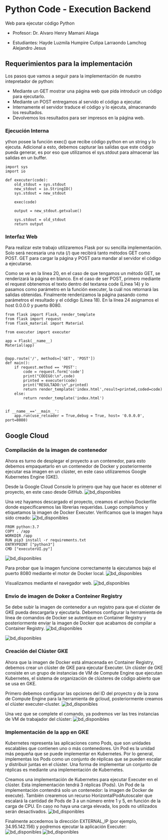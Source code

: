 # Python Code - Execution Backend
Web para ejecutar código Python 

- Profesor: 
Dr. Alvaro Henry Mamani Aliaga 

- Estudiantes: 
Hayde Luzmila Humpire Cutipa
Larraondo Lamchog Alejandro Jesus 

## Requerimientos para la implementación
Los pasos que vamos a seguir para la implementación de nuestro  intepretador de python:
- Mediante un GET mostrar una página web que pida introducir un código para ejecutarlo.
- Mediante un POST entregamos al servido el código a ejecutar.
- Internamente el servidor traduce el código y lo ejecuta, almacenando los resultados.
- Devolvemos los resultados para ser impresos en la página web.

### Ejecución Interna
ython posee la función exec() que recibe código python en un string y lo ejecuta. Adicional a esto, debemos capturar las salidas que este código pueda generar, es por eso que utilizamos el sys.stdout para almacenar las salidas en un buffer.
    
```
import sys
import io

def executer(code):
    old_stdout = sys.stdout
    new_stdout = io.StringIO()
    sys.stdout = new_stdout

    exec(code)

    output = new_stdout.getvalue()

    sys.stdout = old_stdout
    return output
```

### Interfaz Web
Para realizar este trabajo utilizaremos Flask por su sencilla implementación. Solo será necesaria una ruta (/) que recibirá tanto métodos GET como POST. GET para cargar la página y POST para mandar al servidor el código a ejecutarse.

Como se ve en la línea 20, en el caso de que tengamos un método GET, se renderizará la página en blanco. En el caso de ser POST, primero mediante el request obtenemos el texto dentro del textarea code (Línea 14) y lo pasamos como parámetro en la función executer, la cuál nos retornará las salidas obtenidas. Finalmente renderizamos la página pasando como parámetros el resultado y el código (Línea 18). En la línea 24 asignamos el host 0.0.0.0 y puerto 8080.

```
from flask import Flask, render_template
from flask import request
from flask_material import Material

from executer import executer

app = Flask(__name__)
Material(app)


@app.route('/', methods=['GET', 'POST'])
def main():
    if request.method == 'POST':
        code = request.form['code']
        print("CÓDIGO:\n",code)
        printed = executer(code)
        print("RESULTADO:\n",printed)
        return render_template('index.html',result=printed,coded=code)
    else:
        return render_template('index.html')


if __name__=='__main__':
    app.run(use_reloader = True,debug = True, host= '0.0.0.0', port=8080)
```

## Google Cloud

### Compilación de la imagen de contenedor
Ahora es turno de desplegar el proyecto a un contenedor, para esto debemos empaquetarlo en un contenedor de Docker y posteriormente ejecutar esa imagen en un clúster, en este caso utilizaremos Google Kubernetes Engine (GKE).

Desde la Google Cloud Console lo primero que hay que hacer es obtener el proyecto, en este caso desde GitHub. 
![bd_disponibles](output/01.png)

Una vez hayamos descargado el proyecto, creamos el archivo Dockerfile donde especificaremos las librerias requeridas. Luego compilamos y etiquetamos la imagen de Docker Executer. Verificamos que la imagen haya sido creado:
![bd_disponibles](output/02.png)

```
FROM python:3.7
COPY . /app
WORKDIR /app
RUN pip3 install -r requirements.txt
ENTRYPOINT ["python3"]
CMD ["executerUI.py"]
```

![bd_disponibles](output/03.png)

Para probar que la imagen funcione correctamente la ejecutamos bajo el puerto 8080 mediante el motor de Docker local. 
![bd_disponibles](output/04.png)

Visualizamos mediante el navegador web.
![bd_disponibles](output/resultado1.PNG)

### Envio de imagen de Doker a Conteiner Registry
Se debe subir la imagen de contenedor a un registro para que el clúster de GKE pueda descargarla y ejecutarla. Debemos configurar la herramienta de línea de comandos de Docker se autentique en Container Registry y posteriormente enviar la imagen de Docker que acabamos de compilar a Container Registry.
![bd_disponibles](output/06.png)

![bd_disponibles](output/07.png)

### Creación del Clúster GKE
Ahora que la imagen de Docker está almacenada en Container Registry, debemos crear un clúster de GKE para ejecutar Executer. Un clúster de GKE consiste en un grupo de instancias de VM de Compute Engine que ejecutan Kubernetes, el sistema de organización de clústeres de código abierto que se usa en GKE.

Primero debemos configurar las opciones del ID del proyecto y de la zona de Compute Engine para la herramienta de gcloud, posteriormente creamos el clúster executer-cluster.
![bd_disponibles](output/08.png)

Una vez que se complete el comando, ya podremos ver las tres instancias de VM de trabajador del clúster:
![bd_disponibles](output/09.png)

### Implementación de la app en GKE
Kubernetes representa las aplicaciones como Pods, que son unidades escalables que contienen uno o más contenedores. Un Pod es la unidad más pequeña que se puede implementar en Kubernetes. Por lo general, implementas los Pods como un conjunto de réplicas que se pueden escalar y distribuir juntas en el clúster. Una forma de implementar un conjunto de réplicas es mediante una implementación de Kubernetes.

Creamos una implementación de Kubernetes para ejecutar Executer en el clúster. Esta implementación tendrá 3 réplicas (Pods). Un Pod de la implementación contendrá solo un contenedor: la imagen de Docker de execute}. También crearemos un recurso HorizontalPodAutoscaler que escalará la cantidad de Pods de 3 a un número entre 1 y 5, en función de la carga de CPU. En caso no haya una carga elevada, los pods no utilizados serán desactivados.
![bd_disponibles](output/10.png)


Finalmente accedemos la dirección EXTERNAL\_IP  (por ejemplo, 34.95.142.156) y podremos ejecutar la aplicación Executer:
![bd_disponibles](output/resultado2.PNG)
![bd_disponibles](output/resultado3.PNG)
